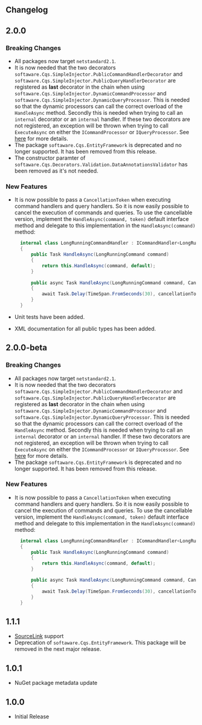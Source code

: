## Changelog

## 2.0.0

### Breaking Changes
* All packages now target `netstandard2.1`.
* It is now needed that the two decorators `softaware.Cqs.SimpleInjector.PublicCommandHandlerDecorator` and `softaware.Cqs.SimpleInjector.PublicQueryHandlerDecorator` are registered as **last** decorator in the chain when using `softaware.Cqs.SimpleInjector.DynamicCommandProcessor` and `softaware.Cqs.SimpleInjector.DynamicQueryProcessor`. This is needed so that the dynamic processors can call the correct overload of the `HandleAsync` method. Secondly this is needed when trying to call an `internal` decorator or an `internal` handler. If these two decorators are not registered, an exception will be thrown when trying to call `ExecuteAsync` on either the `ICommandProcessor` or `IQueryProcessor`. See [here](https://github.com/dotnetjunkie/solidservices/issues/21#issuecomment-382506019) for more details. 
* The package `softaware.Cqs.EntityFramework` is deprecated and no longer supported. It has been removed from this release.
* The constructor paramter of `softaware.Cqs.Decorators.Validation.DataAnnotationsValidator` has been removed as it's not needed.

### New Features
  * It is now possible to pass a `CancellationToken` when executing command handlers and query handlers. So it is now easily possible to cancel the execution of commands and queries. To use the cancellable version, implement the `HandleAsync(command, token)` default interface method and delegate to this implementation in the `HandleAsync(command)` method:

    ```csharp
      internal class LongRunningCommandHandler : ICommandHandler<LongRunningCommand>
      {
          public Task HandleAsync(LongRunningCommand command)
          {
              return this.HandleAsync(command, default);
          }
  
          public async Task HandleAsync(LongRunningCommand command, CancellationToken cancellationToken)
          {
              await Task.Delay(TimeSpan.FromSeconds(30), cancellationToken);
          }
      }
    ```
  * Unit tests have been added.
  * XML documentation for all public types has been added.


## 2.0.0-beta

### Breaking Changes
* All packages now target `netstandard2.1`.
* It is now needed that the two decorators `softaware.Cqs.SimpleInjector.PublicCommandHandlerDecorator` and `softaware.Cqs.SimpleInjector.PublicQueryHandlerDecorator` are registered as **last** decorator in the chain when using `softaware.Cqs.SimpleInjector.DynamicCommandProcessor` and `softaware.Cqs.SimpleInjector.DynamicQueryProcessor`. This is needed so that the dynamic processors can call the correct overload of the `HandleAsync` method. Secondly this is needed when trying to call an `internal` decorator or an `internal` handler. If these two decorators are not registered, an exception will be thrown when trying to call `ExecuteAsync` on either the `ICommandProcessor` or `IQueryProcessor`. See [here](https://github.com/dotnetjunkie/solidservices/issues/21#issuecomment-382506019) for more details. 
* The package `softaware.Cqs.EntityFramework` is deprecated and no longer supported. It has been removed from this release.

### New Features
* It is now possible to pass a `CancellationToken` when executing command handlers and query handlers. So it is now easily possible to cancel the execution of commands and queries. To use the cancellable version, implement the `HandleAsync(command, token)` default interface method and delegate to this implementation in the `HandleAsync(command)` method:

  ```csharp
    internal class LongRunningCommandHandler : ICommandHandler<LongRunningCommand>
    {
        public Task HandleAsync(LongRunningCommand command)
        {
            return this.HandleAsync(command, default);
        }

        public async Task HandleAsync(LongRunningCommand command, CancellationToken cancellationToken)
        {
            await Task.Delay(TimeSpan.FromSeconds(30), cancellationToken);
        }
    }
  ```

## 1.1.1

* [SourceLink](https://github.com/dotnet/sourcelink) support
* Deprecation of `softaware.Cqs.EntityFramework`. This package will be removed in the next major release.

## 1.0.1

* NuGet package metadata update

## 1.0.0

* Initial Release